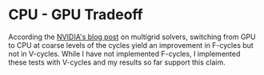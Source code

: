 # CPU - GPU Tradeoff

According the [NVIDIA's blog
post](https://developer.nvidia.com/blog/high-performance-geometric-multi-grid-gpu-acceleration/)
on multigrid solvers, switching from GPU to CPU at coarse levels of
the cycles yield an improvement in F-cycles but not in V-cycles. While
I have not implemented F-cycles, I implemented these tests with
V-cycles and my results so far support this claim.